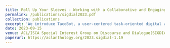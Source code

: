 ```yaml
---
title: Roll Up Your Sleeves - Working with a Collaborative and Engaging Task Oriented Dialogue System
permalink: /publications/sigdial2023.pdf
collection: publications
excerpt: 'We introduce TacoBot, a user-centered task-oriented digital assistant designed to guide users through complex real-world tasks with multiple steps. Covering a wide range of cooking and how-to tasks, we aim to deliver a collaborative and engaging dialogue experience. Equipped with language understanding, dialogue management, and response generation components supported by a robust search engine, TacoBot ensures efficient task assistance.'
date: 2023-09-15
venue: ACL/ISCA Special Interest Group on Discourse and Dialogue(SIGDIAL) 2023
paperurl: https://aclanthology.org/2023.sigdial-1.19
---
```

